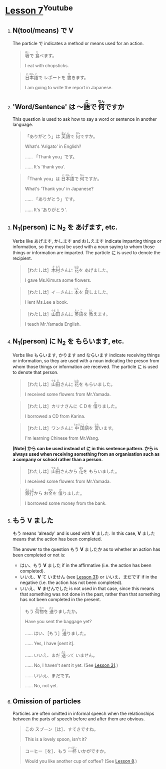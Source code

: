 # [Lesson 7]()<sup>Youtube</sup>

1. ## N(tool/means) で V

	The particle で indicates a method or means used for an action.

	><ruby>箸<rp>（</rp><rt>はし</rt><rp>）</rp></ruby>で <ruby>食<rp>（</rp><rt>た</rt><rp>）</rp></ruby>べます。
	>
	>I eat with chopsticks.

	><ruby>日<rp>（</rp><rt>に</rt><rp>）</rp>本<rp>（</rp><rt>ほん</rt><rp>）</rp>語<rp>（</rp><rt>ご</rt><rp>）</rp></ruby>で レポートを <ruby>書<rp>（</rp><rt>か</rt><rp>）</rp></ruby>きます。
	>
	>I am going to write the report in Japanese.

2. ## 'Word/Sentence' は 〜<ruby>語<rp>（</rp><rt>ご</rt><rp>）</rp></ruby>で <ruby>何<rp>（</rp><rt>なん</rt><rp>）</rp></ruby>ですか

	This question is used to ask how to say a word or sentence in another language.

	>「ありがとう」は <ruby>英<rp>（</rp><rt>えい</rt><rp>）</rp>語<rp>（</rp><rt>ご</rt><rp>）</rp></ruby>で <ruby>何<rp>（</rp><rt>なん</rt><rp>）</rp></ruby>ですか。
	>
	>What's 'Arigato' in English?
	>
	>…… 「Thank you」です。
	>
	>…… It's 'thank you'.

	>「Thank you」は <ruby>日<rp>（</rp><rt>に</rt><rp>）</rp>本<rp>（</rp><rt>ほん</rt><rp>）</rp>語<rp>（</rp><rt>ご</rt><rp>）</rp></ruby>で <ruby>何<rp>（</rp><rt>なん</rt><rp>）</rp></ruby>ですか。
	>
	>What's 'Thank you' in Japanese?
	>
	>…… 「ありがとう」です。
	>
	>…… It's 'ありがとう'.

3. ## N<sub>1</sub>(person) に N<sub>2</sub> を あげます, etc.

	Verbs like あげます, かします and おしえます indicate imparting things or information, so they must be used with a noun saying to whom those things or information are imparted. The particle に is used to denote the recipient.

	>［わたしは］<ruby>木<rp>（</rp><rt>き</rt><rp>）</rp>村<rp>（</rp><rt>むら</rt><rp>）</rp></ruby>さんに <ruby>花<rp>（</rp><rt>はな</rt><rp>）</rp></ruby>を あげました。
	>
	>I gave Ms.Kimura some flowers.

	>［わたしは］イーさんに <ruby>本<rp>（</rp><rt>ほん</rt><rp>）</rp></ruby>を <ruby>貸<rp>（</rp><rt>か</rt><rp>）</rp></ruby>しました。
	>
	>I lent Ms.Lee a book.

	>［わたしは］<ruby>山<rp>（</rp><rt>やま</rt><rp>）</rp>田<rp>（</rp><rt>だ</rt><rp>）</rp></ruby>さんに <ruby>英<rp>（</rp><rt>えい</rt><rp>）</rp>語<rp>（</rp><rt>ご</rt><rp>）</rp></ruby>を <ruby>教<rp>（</rp><rt>おし</rt><rp>）</rp></ruby>えます。
	>
	>I teach Mr.Yamada English.

4. ## N<sub>1</sub>(person) に N<sub>2</sub> を もらいます, etc.

	Verbs like もらいます, かります and ならいます indicate receiving things or information, so they are used with a noun indicating the preson from whom those things or information are received. The particle に is used to denote that person.

	>［わたしは］<ruby>山<rp>（</rp><rt>やま</rt><rp>）</rp>田<rp>（</rp><rt>だ</rt><rp>）</rp></ruby>さんに <ruby>花<rp>（</rp><rt>はな</rt><rp>）</rp></ruby>を もらいました。
	>
	>I received some flowers from Mr.Yamada.

	>［わたしは］カリナさんに ＣＤを <ruby>借<rp>（</rp><rt>か</rt><rp>）</rp></ruby>りました。
	>
	>I borrowed a CD from Karina.

	>［わたしは］ワンさんに <ruby>中<rp>（</rp><rt>ちゅう</rt><rp>）</rp>国<rp>（</rp><rt>ごく</rt><rp>）</rp>語<rp>（</rp><rt>ご</rt><rp>）</rp></ruby>を <ruby>習<rp>（</rp><rt>なら</rt><rp>）</rp></ruby>います。
	>
	>I'm learning Chinese from Mr.Wang.

	**[Note] から can be used instead of に in this sentence pattern. から is always used when receiving something from an organisation such as a company or school rather than a person.**

	>［わたしは］<ruby>山<rp>（</rp><rt>やま</rt><rp>）</rp>田<rp>（</rp><rt>だ</rt><rp>）</rp></ruby>さんから <ruby>花<rp>（</rp><rt>はな</rt><rp>）</rp></ruby>を もらいました。
	>
	>I received some flowers from Mr.Yamada.

	><ruby>銀<rp>（</rp><rt>ぎん</rt><rp>）</rp>行<rp>（</rp><rt>こう</rt><rp>）</rp></ruby>から お<ruby>金<rp>（</rp><rt>かね</rt><rp>）</rp></ruby>を <ruby>借<rp>（</rp><rt>か</rt><rp>）</rp></ruby>りました。
	>
	>I borrowed some money from the bank.

5. ## もう V ました

	もう means 'already' and is used with **V** ました. In this case, **V** ました means that the action has been completed.

	The answer to the question もう **V** ましたか as to whether an action has been completed or not is:

	- はい、もう **V** ました if in the affirmative (i.e. the action has been completed).
	- いいえ、**V** て いません (see [Lesson 31](https://github.com/flying-yogurt/JP-Memos/blob/master/grammar_notes/Lesson_31_Grammar.md)) or いいえ、まだです if in the negative (i.e. the action has not been completed).
	- いいえ、**V** ませんでした is not used in that case, since this means that something was not done in the past, rather than that something has not been completed in the present.

	>もう <ruby>荷<rp>（</rp><rt>に</rt><rp>）</rp>物<rp>（</rp><rt>もつ</rt><rp>）</rp></ruby>を <ruby>送<rp>（</rp><rt>おく</rt><rp>）</rp></ruby>りましたか。
	>
	>Have you sent the baggage yet?
	>
	>…… はい、［もう］<ruby>送<rp>（</rp><rt>おく</rt><rp>）</rp></ruby>りました。
	>
	>…… Yes, I have [sent it].
	>
	>…… いいえ、まだ <ruby>送<rp>（</rp><rt>おく</rt><rp>）</rp></ruby>って いません。
	>
	>…… No, I haven't sent it yet. (See [Lesson 31](https://github.com/flying-yogurt/JP-Memos/blob/master/grammar_notes/Lesson_31_Grammar.md).)
	>
	>…… いいえ、まだです。
	>
	>…… No, not yet.

6. ## Omission of particles

	Particles are often omitted in informal speech when the relationships between the parts of speech before and after them are obvious.

	>この スプーン［は］、すてきですね。
	>
	>This is a lovely spoon, isn't it?

	>コーヒー［を］、もう <ruby>一杯<rp>（</rp><rt>いっぱい</rt><rp>）</rp></ruby> いかがですか。
	>
	>Would you like another cup of coffee? (See [Lesson 8](https://github.com/flying-yogurt/JP-Memos/blob/master/grammar_notes/Lesson_08_Grammar.md).)
